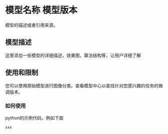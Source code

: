 # 模型名称 模型版本

模型的描述或者引用来源。

## 模型描述

这里添加一些模型的详细描述，效果图，算法结构等，让用户详细了解

## 使用和限制

您可以使用原始模型进行图像分类。查看模型中心以查找针对您感兴趣的任务的微调版本。

### 如何使用

python的示例代码，例如下面

```python
xxx
```

